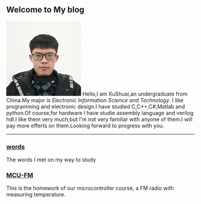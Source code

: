 ## Welcome to My blog

![Hello](assets/images/profile.png#pic_center)
Hello,I am XuShuai,an undergraduate from China.My major is _Electronic Information Science and Technology_.
I like programming and electronic design.I have studied C,C++,C#,Matlab and python.Of course,for hardware I have studie 
assembly language and verilog hdl.I like them very much,but I'm not very familiar with anyone of them.I will pay more efferts
on them.Looking forward to progress with you.

---

### [words](word.md)
The words I met on my way to study
### [MCU-FM](MCU-FM.md)
This is the homework of our microcontroller course, a FM radio with measuring temperature.

